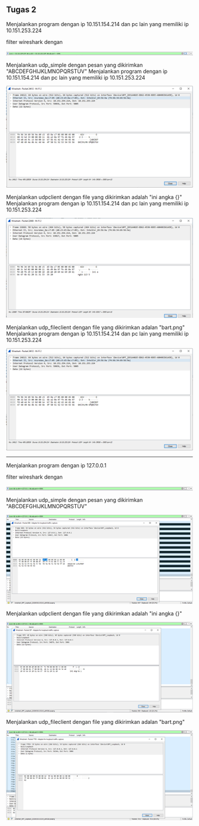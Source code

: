 ## Tugas 2

Menjalankan program dengan 
ip 10.151.154.214 dan pc lain yang memiliki ip 10.151.253.224

filter wireshark dengan

![alt text](Gambar/filter2.png)

Menjalankan udp_simple dengan pesan yang dikirimkan "ABCDEFGHIJKLMNOPQRSTUV"
Menjalankan program dengan 
ip 10.151.154.214 dan pc lain yang memiliki ip 10.151.253.224

![alt text](Gambar/udpsimply2.png)

Menjalankan udpclient  dengan file yang dikirimkan adalah "ini angka {}"
Menjalankan program dengan 
ip 10.151.154.214 dan pc lain yang memiliki ip 10.151.253.224

![alt text](Gambar/client2.png)

Menjalankan udp_fileclient  dengan file yang dikirimkan adalan "bart.png"
Menjalankan program dengan 
ip 10.151.154.214 dan pc lain yang memiliki ip 10.151.253.224

![alt text](Gambar/udpsimply2.png)



----------------------------------------------------------------------------------------------------


Menjalankan program dengan 
ip 127.0.0.1

filter wireshark dengan

![alt text](Gambar/filter.png)

Menjalankan udp_simple dengan pesan yang dikirimkan "ABCDEFGHIJKLMNOPQRSTUV"

![alt text](Gambar/clientsimple.png)

Menjalankan udpclient  dengan file yang dikirimkan adalah "ini angka {}"

![alt text](Gambar/udpclient.png)

Menjalankan udp_fileclient  dengan file yang dikirimkan adalan "bart.png"

![alt text](Gambar/udpfile.png)
